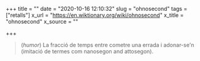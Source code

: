 +++
title = ""
date = "2020-10-16 12:10:32"
slug = "ohnosecond"
tags = ["retalls"]
x_url = "https://en.wiktionary.org/wiki/ohnosecond"
x_title = "ohnosecond"
x_source = ""

+++

> (*humor*) La fracció de temps entre cometre una errada i adonar-se'n (imitació de termes com nanosegon and attosegon).
